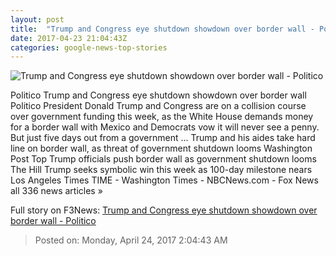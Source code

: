 ```yaml
---
layout: post
title:  "Trump and Congress eye shutdown showdown over border wall - Politico"
date: 2017-04-23 21:04:43Z
categories: google-news-top-stories
---
```


![Trump and Congress eye shutdown showdown over border wall - Politico](http://static.politico.com/c1/36/161aa1b140aa92595982ae57e044/170421-capitol-1-gty-1160.jpg)

Politico Trump and Congress eye shutdown showdown over border wall Politico President Donald Trump and Congress are on a collision course over government funding this week, as the White House demands money for a border wall with Mexico and Democrats vow it will never see a penny. But just five days out from a government ... Trump and his aides take hard line on border wall, as threat of government shutdown looms Washington Post Top Trump officials push border wall as government shutdown looms The Hill Trump seeks symbolic win this week as 100-day milestone nears Los Angeles Times TIME - Washington Times - NBCNews.com - Fox News all 336 news articles »


Full story on F3News: [Trump and Congress eye shutdown showdown over border wall - Politico](http://www.f3nws.com/n/d4TzAD)

> Posted on: Monday, April 24, 2017 2:04:43 AM
